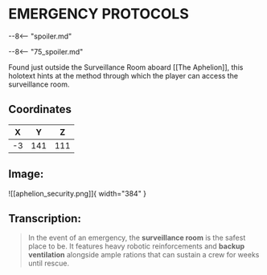 # EMERGENCY PROTOCOLS

--8<-- "spoiler.md"

--8<-- "75_spoiler.md"

Found just outside the Surveillance Room aboard [[The Aphelion]], this holotext hints at the method through which the player can access the surveillance room.

## Coordinates
| **X** | **Y** | **Z** |
| :---: | :---: | :---: |
| -3 |  141  | 111 |

## Image:

![[aphelion_security.png]]{ width="384" }

## Transcription:
> In the event of an emergency, the **surveillance room** is the safest place to be. It features heavy robotic reinforcements and **backup ventilation** alongside ample rations that can sustain a crew for weeks until rescue.
